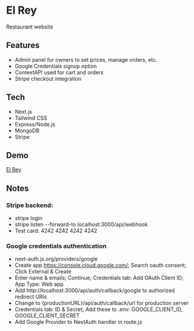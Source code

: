 # El Rey
Restaurant website

## Features
- Admin panel for owners to set prices, manage orders, etc.
- Google Credentials signup option
- ContextAPI used for cart and orders
- Stripe checkout integration

## Tech
- Next.js
- Tailwind CSS
- Express/Node.js
- MongoDB
- Stripe

## Demo
[El Rey](https://next-js-food-order-el-rey.vercel.app)

## Notes
### Stripe backend:
- stripe login
- stripe listen --forward-to localhost:3000/api/webhook
- Test card: 4242 4242 4242 4242

### Google credentials authentication
- next-auth.js.org/providers/google
- Create app https://console.cloud.google.com/; Search oauth consent; Click External & Create
- Enter name & emails; Continue; Credentials tab: Add OAuth Client ID; App Type: Web app
- Add http://localhost:3000/api/auth/callback/google to authorized redirect URIs
- Change to {productionURL}/api/auth/callback/url for production server
- Credentials tab: ID & Secret; Add these to .env: GOOGLE_CLIENT_ID, GOOGLE_CLIENT_SECRET
- Add Google Provider to NextAuth handler in route.js
